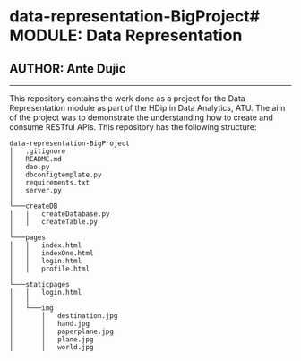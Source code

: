 # data-representation-BigProject# MODULE: Data Representation
## AUTHOR: Ante Dujic

***

This repository contains the work done as a project for the Data Representation module as part of the HDip in Data Analytics, ATU. The aim of the project was to demonstrate the understanding how to create and consume RESTful APIs. This repository has the following structure:

```
data-representation-BigProject
│   .gitignore
│   README.md
│   dao.py 
│   dbconfigtemplate.py 
│   requirements.txt
│   server.py 
│
└───createDB
│   │   createDatabase.py
│   │   createTable.py
│   
└───pages
│   │   index.html
│   │   indexOne.html
│   │   login.html
│   │   profile.html
│   
└───staticpages
│   │   login.html
│   │
│   └───img
│       │   destination.jpg
│       │   hand.jpg
│       │   paperplane.jpg
│       │   plane.jpg
│       │   world.jpg
```